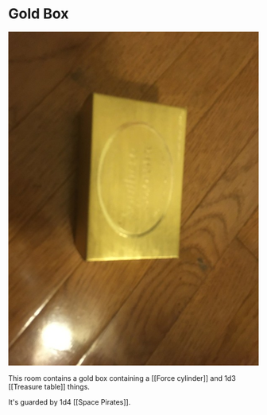 # Gold Box

![The gold box](media/51782272707_ce2f441e6a_c.jpg)

This room contains a gold box containing a [[Force cylinder]] and 1d3 [[Treasure table]] things.

It's guarded by 1d4 [[Space Pirates]].